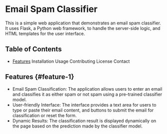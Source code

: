 # Email Spam Classifier

This is a simple web application that demonstrates an email spam classifier. It uses Flask, a Python web framework, to handle the server-side logic, and HTML templates for the user interface. 

## Table of Contents

- [Features](#feature-1)
Installation
Usage
Contributing
License
Contact

## Features {#feature-1}

- Email Spam Classification: The application allows users to enter an email and classifies it as either spam or not spam using a pre-trained classifier model.
- User-friendly Interface: The interface provides a text area for users to type or paste their email content, and buttons to submit the email for classification or reset the form.
- Dynamic Results: The classification result is displayed dynamically on the page based on the prediction made by the classifier model.
